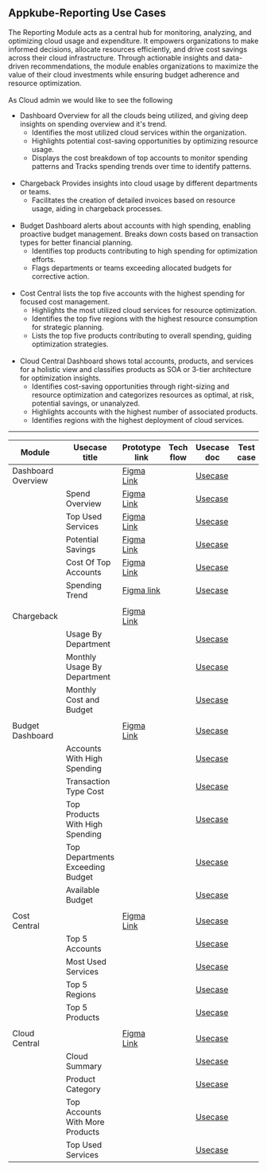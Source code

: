  Appkube-Reporting Use Cases
 ---------------------------

 The Reporting Module acts as a central hub for monitoring, analyzing, and optimizing cloud usage and expenditure. It empowers organizations to make informed decisions, allocate resources efficiently, and drive cost savings across their cloud infrastructure. Through actionable insights and data-driven recommendations, the module enables organizations to maximize the value of their cloud investments while ensuring budget adherence and resource optimization.<br>
 <br>
  As Cloud admin we would like to see the following<br>
 - Dashboard Overview for all the clouds being utilized, and giving deep insights on spending overview and it's trend.<br>
   - Identifies the most utilized cloud services within the organization.<br>
   - Highlights potential cost-saving opportunities by optimizing resource usage.<br>
   - Displays the cost breakdown of top accounts to monitor spending patterns and Tracks spending trends over time to identify patterns. <br>
   <br>
- Chargeback Provides insights into cloud usage by different departments or teams.<br>
   - Facilitates the creation of detailed invoices based on resource usage, aiding in chargeback processes.<br>
   <br>
- Budget Dashboard alerts about accounts with high spending, enabling proactive budget management. Breaks down costs based on transaction types for better financial planning.<br>
  - Identifies top products contributing to high spending for optimization efforts.<br>
  - Flags departments or teams exceeding allocated budgets for corrective action.<br>
  <br>
- Cost Central lists the top five accounts with the highest spending for focused cost management.<br>
  -  Highlights the most utilized cloud services for resource optimization.<br>
  -  Identifies the top five regions with the highest resource consumption for strategic planning.<br>
  - Lists the top five products contributing to overall spending, guiding optimization strategies.
  <br>
- Cloud Central Dashboard shows total accounts, products, and services for a holistic view and classifies products as SOA or 3-tier architecture for optimization insights.<br>
    - Identifies cost-saving opportunities through right-sizing and resource optimization and categorizes resources as optimal, at risk, potential savings, or unanalyzed.
    - Highlights accounts with the highest number of associated products.
    - Identifies regions with the highest deployment of cloud services. 

 - ----------------------------------------------------------
|Module|Usecase title|Prototype link|Tech flow|Usecase doc|Test case|
|------|-------------|--------------|---------|-----------|---------|
Dashboard Overview||[Figma Link](https://www.figma.com/proto/dlkcEDolt9QlU3E7qxB4sC/Reporting-Module-Prototype?type=design&node-id=29478-43993&t=raZWeZBn767mEDUn-0&scaling=scale-down&page-id=29478%3A37045)||[Usecase](https://github.com/Abbas-synectiks/Reporting.docs/blob/main/Usecase/Dashboard/Dashboard-Usecase.md)||
||Spend Overview|[Figma Link](https://www.figma.com/proto/dlkcEDolt9QlU3E7qxB4sC/Reporting-Module-Prototype?page-id=29478%3A37045&node-id=33853-4923&starting-point-node-id=29478%3A43993&scaling=min-zoom&show-proto-sidebar=1&mode=design&t=5bV68rUMF1HAmNgv-1)||[Usecase](https://github.com/Abbas-synectiks/Reporting.docs/blob/main/Usecase/Dashboard/spendingOverview-widget-Usecase.md)||
||Top Used Services|[Figma Link](https://www.figma.com/proto/dlkcEDolt9QlU3E7qxB4sC/Reporting-Module-Prototype?page-id=29478%3A37045&node-id=33853-5741&starting-point-node-id=33853%3A5741&scaling=min-zoom&show-proto-sidebar=1&mode=design&t=5bV68rUMF1HAmNgv-1)||[Usecase](https://github.com/Abbas-synectiks/Reporting.docs/blob/main/Usecase/Dashboard/TopUsedServices-Widget-Usecase.md)||
||Potential Savings|[Figma Link](https://www.figma.com/proto/dlkcEDolt9QlU3E7qxB4sC/Reporting-Module-Prototype?page-id=29478%3A37045&type=design&node-id=33853-6682&viewport=-4%2C-716%2C0.08&t=wF2nvVJfG5TWnDzx-1&scaling=min-zoom&starting-point-node-id=33853%3A6626&show-proto-sidebar=1&mode=design)||[Usecase](https://github.com/Abbas-synectiks/Reporting.docs/blob/main/Usecase/Dashboard/PotentialSavings-Widget-Usecase.md)||
||Cost Of Top Accounts|[Figma Link](https://www.figma.com/proto/dlkcEDolt9QlU3E7qxB4sC/Reporting-Module-Prototype?page-id=29478%3A37045&type=design&node-id=33853-8054&viewport=-4%2C-716%2C0.08&t=wF2nvVJfG5TWnDzx-1&scaling=min-zoom&starting-point-node-id=33853%3A8054&show-proto-sidebar=1&mode=design)||[Usecase](https://github.com/Abbas-synectiks/Reporting.docs/blob/main/Usecase/Dashboard/CostofTopAcc-Widget-Usecase.md)||
||Spending Trend|[Figma link](https://www.figma.com/proto/dlkcEDolt9QlU3E7qxB4sC/Reporting-Module-Prototype?page-id=29478%3A37045&type=design&node-id=33853-8896&viewport=-4%2C-716%2C0.08&t=wF2nvVJfG5TWnDzx-1&scaling=min-zoom&starting-point-node-id=33853%3A8896&show-proto-sidebar=1&mode=design)||[Usecase](https://github.com/Abbas-synectiks/Reporting.docs/blob/main/Usecase/Dashboard/Spending-Widget-Usecase.md)||
|||||||
Chargeback||[Figma Link](https://www.figma.com/proto/dlkcEDolt9QlU3E7qxB4sC/Reporting-Module-Prototype?type=design&node-id=29560-31252&t=raZWeZBn767mEDUn-0&scaling=scale-down&page-id=29560%3A30876&starting-point-node-id=29560%3A31252)||||
||Usage By Department|||[Usecase](https://github.com/Abbas-synectiks/Reporting.docs/blob/main/Usecase/chargeback/Usage%20by%20department.md)||
||Monthly Usage By Department|||[Usecase](https://github.com/Abbas-synectiks/Reporting.docs/blob/main/Usecase/chargeback/monthly%20usage%20by%20department%20usecase.md)||
||Monthly Cost and Budget|||[Usecase](https://github.com/Abbas-synectiks/Reporting.docs/blob/main/Usecase/chargeback/monthly%20cost%20and%20budget%20usecase.md)||
|||||||
Budget Dashboard||[Figma Link](https://www.figma.com/proto/dlkcEDolt9QlU3E7qxB4sC/Reporting-Module-Prototype?type=design&node-id=29494-50186&t=raZWeZBn767mEDUn-0&scaling=scale-down&page-id=29494%3A50138&starting-point-node-id=29494%3A50186)||[Usecase](https://github.com/Abbas-synectiks/Reporting.docs/blob/main/Usecase/Budget/Budget%20overvew%20use%20case%201.md)||
||Accounts With High Spending|||[Usecase](https://github.com/Abbas-synectiks/Reporting.docs/blob/main/Usecase/Budget/accounts%20with%20high%20spending.md)||
||Transaction Type Cost|||[Usecase](https://github.com/Abbas-synectiks/Reporting.docs/blob/main/Usecase/Budget/Transaction%20type%20cost.md)||
||Top Products With High Spending|||[Usecase](https://github.com/Abbas-synectiks/Reporting.docs/blob/main/Usecase/Budget/BO_TopProductsWithHighSpendings.md)||
||Top Departments Exceeding Budget|||[Usecase](https://github.com/Abbas-synectiks/Reporting.docs/blob/main/Usecase/Budget/BO_TopDepartmentsExceedingBudget.md)||
||Available Budget|||[Usecase](https://github.com/Abbas-synectiks/Reporting.docs/blob/main/Usecase/Budget/Available%20Budgets.md)||
|||||||
Cost Central||[Figma Link](https://www.figma.com/proto/dlkcEDolt9QlU3E7qxB4sC/Reporting-Module-Prototype?page-id=29465%3A20833&type=design&node-id=29494-29102&viewport=38%2C302%2C0.02&t=kHHSXj6QatGm37Bu-1&scaling=scale-down-width&starting-point-node-id=29494%3A29102&mode=design)||[Usecase](https://github.com/Abbas-synectiks/Reporting.docs/blob/main/Usecase/Cost-Central/Cost%20Central%20Overview.md)||
||Top 5 Accounts|||[Usecase](https://github.com/Abbas-synectiks/Reporting.docs/blob/main/Usecase/Cost-Central/Top%205%20accounts%20usecase.md)||
||Most Used Services|||[Usecase](https://github.com/Abbas-synectiks/Reporting.docs/blob/main/Usecase/Cost-Central/Most%20used%20services%20usecases.md)||
||Top 5 Regions|||[Usecase](https://github.com/Abbas-synectiks/Reporting.docs/blob/main/Usecase/Cost-Central/Cost%20Central%20-%20Top%205%20Regions%20-%20Individual.md)||
||Top 5 Products|||[Usecase](https://github.com/Abbas-synectiks/Reporting.docs/blob/main/Usecase/Cost-Central/Top%20Products%20Use%20Case%20Doc%20-%20AWS%20COST%20CENTRAL%20(2).md)||
|||||||
Cloud Central||[Figma Link](https://www.figma.com/proto/1ZKiJREJekeEP0UZpOl6EX/Reporting-Module?page-id=31532%3A125896&type=design&node-id=31532-125898&viewport=2679%2C900%2C0.09&t=8TudeZRi5pDLGyw4-1&scaling=min-zoom&starting-point-node-id=31532%3A125898&mode=design)||[Usecase](https://github.com/Abbas-synectiks/Reporting.docs/blob/main/Usecase/Cloud-Central/Cloud-central-db.md)||
||Cloud Summary|||[Usecase](https://github.com/Abbas-synectiks/Reporting.docs/blob/main/Usecase/Cloud-Central/Cloud-summary.md)||
||Product Category|||[Usecase](https://github.com/Abbas-synectiks/Reporting.docs/blob/main/Usecase/Cloud-Central/Product-category.md)||
||Top Accounts With More Products|||[Usecase](https://github.com/Abbas-synectiks/Reporting.docs/blob/main/Usecase/Cloud-Central/Top-accounts.md)||
||Top Used Services|||[Usecase](https://github.com/Abbas-synectiks/Reporting.docs/blob/main/Usecase/Cloud-Central/Top-used-services.md)||

